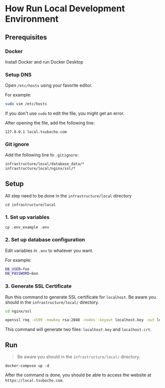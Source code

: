 # How Run Local Development Environment

## Prerequisites

### Docker

Install Docker and run Docker Desktop

### Setup DNS

Open `/etc/hosts` using your favorite editor.

For example:

```bash
sudo vim /etc/hosts
```

If you don't use `sudo` to edit the file, you might get an error.

After opening the file, add the following line:

```
127.0.0.1 local.tsubocho.com
```

### Git ignore

Add the following line to `.gitignore`:

```bash
infrastructure/local/database_data/*
infrastructure/local/nginx/ssl/*
```

## Setup

All step need to be done in the `infrastructure/local` directory

```
cd infrastructure/local
```

### 1. Set up variables

```
cp .env_example .env
```

### 2. Set up database configuration

Edit variables in `.env` to whatever you want.

For example:

```bash
DB_USER=foo
DB_PASSWORD=boo
```

### 3. Generate SSL Certificate

Run this command to generate SSL certificate for `localhost`.
Be aware you should in the `infrastructure/local/` directory.

```bash
cd nginx/ssl

openssl req -x509 -newkey rsa:2048 -nodes -keyout localhost.key -out localhost.crt -days 365 -subj "/C=TW/ST=Taiwan/L=Taipei/O=Company/CN=localhost"
```

This command will generate two files: `localhost.key` and `localhost.crt`.

## Run

> Be aware you should in the `infrastructure/local/` directory.

```
docker-compose up -d
```

After the command is done, you should be able to access the website at `https://local.tsubocho.com`.
